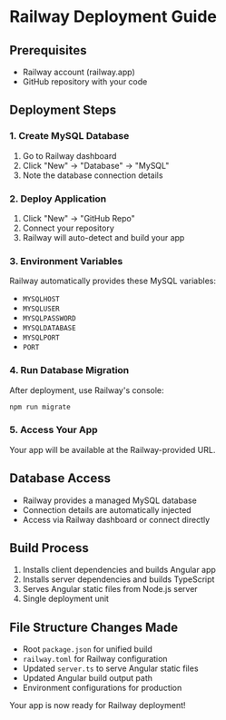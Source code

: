 # Railway Deployment Guide

## Prerequisites
- Railway account (railway.app)
- GitHub repository with your code

## Deployment Steps

### 1. Create MySQL Database
1. Go to Railway dashboard
2. Click "New" → "Database" → "MySQL"
3. Note the database connection details

### 2. Deploy Application
1. Click "New" → "GitHub Repo"
2. Connect your repository
3. Railway will auto-detect and build your app

### 3. Environment Variables
Railway automatically provides these MySQL variables:
- `MYSQLHOST`
- `MYSQLUSER` 
- `MYSQLPASSWORD`
- `MYSQLDATABASE`
- `MYSQLPORT`
- `PORT`

### 4. Run Database Migration
After deployment, use Railway's console:
```bash
npm run migrate
```

### 5. Access Your App
Your app will be available at the Railway-provided URL.

## Database Access
- Railway provides a managed MySQL database
- Connection details are automatically injected
- Access via Railway dashboard or connect directly

## Build Process
1. Installs client dependencies and builds Angular app
2. Installs server dependencies and builds TypeScript
3. Serves Angular static files from Node.js server
4. Single deployment unit

## File Structure Changes Made
- Root `package.json` for unified build
- `railway.toml` for Railway configuration  
- Updated `server.ts` to serve Angular static files
- Updated Angular build output path
- Environment configurations for production

Your app is now ready for Railway deployment!
